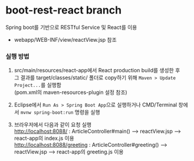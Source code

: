 # boot-rest-react branch
Spring boot를 기반으로 RESTful Service 및 React를 이용
- webapp/WEB-INF/view/reactView.jsp 참조


### 실행 방법

1. src/main/resources/react-app에서 React production build를 생성한 후   
그 결과를 target/classes/static/ 폴더로 copy하기 위해 
`Maven > Update Project...`를 실행함    
   (pom.xml의 maven-resources-plugin 설정 참조)   
    
2. Eclipse에서 `Run As > Spring Boot App`으로 실행하거나 CMD/Terminal 창에서 `mvnw spring-boot:run` 명령을 실행

3. 브라우저에서 다음과 같이 요청 실행   
<http://localhost:8088/>  :  ArticleController#main() --> reactView.jsp --> react-app의 index.js 이용   
<http://localhost:8088/greeting> :  ArticleController#greeting() --> reactView.jsp --> react-app의 greeting.js 이용  